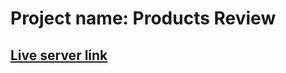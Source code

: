# Project name: Products Review
## [Live server link](https://fascinating-gaufre-69698d.netlify.app)